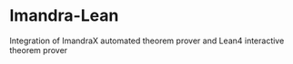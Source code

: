 # Imandra-Lean
Integration of ImandraX automated theorem prover and Lean4 interactive theorem prover 

